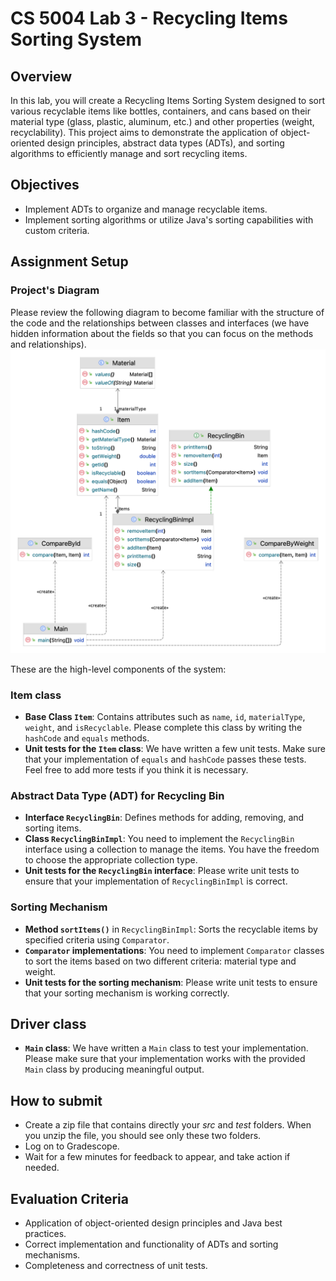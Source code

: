 # CS 5004 Lab 3 - Recycling Items Sorting System

## Overview
In this lab, you will create a Recycling Items Sorting System designed to sort various recyclable items like bottles, containers, and cans based on their material type (glass, plastic, aluminum, etc.) and other properties (weight, recyclability). This project aims to demonstrate the application of object-oriented design principles, abstract data types (ADTs), and sorting algorithms to efficiently manage and sort recycling items.

## Objectives
- Implement ADTs to organize and manage recyclable items.
- Implement sorting algorithms or utilize Java's sorting capabilities with custom criteria.

## Assignment Setup

### Project's Diagram
Please review the following diagram to become familiar with the structure of the code and the relationships between classes and interfaces (we have hidden information about the fields so that you can focus on the methods and relationships).
![Recycling Items Sorting System](https://github.com/linoNEU/cs5004-recycling-items-sorting-system-student-template/blob/546418f34953d7da2a40db473761445c518ce94d/res/Recycling-System-Diagram.png?raw=true)

These are the high-level components of the system:

### Item class
- **Base Class `Item`**: Contains attributes such as `name`, `id`, `materialType`, `weight`, and `isRecyclable`. Please complete this class by writing the `hashCode` and `equals` methods.
- **Unit tests for the `Item` class**: We have written a few unit tests. Make sure that your implementation of `equals` and `hashCode` passes these tests. Feel free to add more tests if you think it is necessary.

### Abstract Data Type (ADT) for Recycling Bin
- **Interface `RecyclingBin`**: Defines methods for adding, removing, and sorting items.
- **Class `RecyclingBinImpl`**: You need to implement the `RecyclingBin` interface using a collection to manage the items. You have the freedom to choose the appropriate collection type.
- **Unit tests for the `RecyclingBin` interface**: Please write unit tests to ensure that your implementation of `RecyclingBinImpl` is correct.

### Sorting Mechanism
- **Method `sortItems()`** in `RecyclingBinImpl`: Sorts the recyclable items by specified criteria using `Comparator`.
- **`Comparator` implementations**: You need to implement `Comparator` classes to sort the items based on two different criteria: material type and weight.
- **Unit tests for the sorting mechanism**: Please write unit tests to ensure that your sorting mechanism is working correctly.

## Driver class
- **`Main` class**: We have written a `Main` class to test your implementation. Please make sure that your implementation works with the provided `Main` class by producing meaningful output.


## How to submit
- Create a zip file that contains directly your <em>src</em> and <em>test</em> folders. When you unzip the file, you should see only these two folders.
- Log on to Gradescope.
- Wait for a few minutes for feedback to appear, and take action if needed.

## Evaluation Criteria
- Application of object-oriented design principles and Java best practices.
- Correct implementation and functionality of ADTs and sorting mechanisms.
- Completeness and correctness of unit tests.
